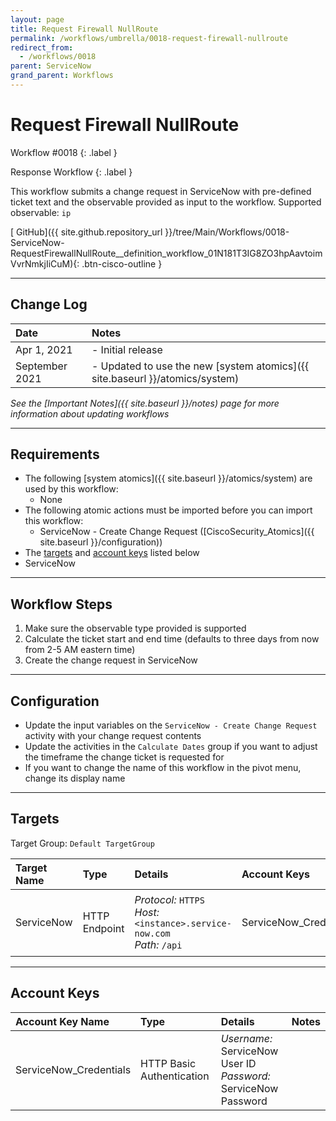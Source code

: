```yaml
---
layout: page
title: Request Firewall NullRoute
permalink: /workflows/umbrella/0018-request-firewall-nullroute
redirect_from:
  - /workflows/0018
parent: ServiceNow
grand_parent: Workflows
---
```


# Request Firewall NullRoute
<div markdown="1">
Workflow #0018
{: .label }

Response Workflow
{: .label }
</div>

This workflow submits a change request in ServiceNow with pre-defined ticket text and the observable provided as input to the workflow. Supported observable: `ip`

[<i class="fab fa-github mr-1"></i> GitHub]({{ site.github.repository_url }}/tree/Main/Workflows/0018-ServiceNow-RequestFirewallNullRoute__definition_workflow_01N181T3IG8ZO3hpAavtoimVvrNmkjIiCuM){: .btn-cisco-outline }

---

## Change Log

| Date | Notes |
|:-----|:------|
| Apr 1, 2021 | - Initial release |
| September 2021 | - Updated to use the new [system atomics]({{ site.baseurl }}/atomics/system) |

_See the [Important Notes]({{ site.baseurl }}/notes) page for more information about updating workflows_

---

## Requirements
* The following [system atomics]({{ site.baseurl }}/atomics/system) are used by this workflow:
	* None
* The following atomic actions must be imported before you can import this workflow:
	* ServiceNow - Create Change Request ([CiscoSecurity_Atomics]({{ site.baseurl }}/configuration))
* The [targets](#targets) and [account keys](#account-keys) listed below
* ServiceNow

---

## Workflow Steps
1. Make sure the observable type provided is supported
1. Calculate the ticket start and end time (defaults to three days from now from 2-5 AM eastern time)
1. Create the change request in ServiceNow

---

## Configuration
* Update the input variables on the `ServiceNow - Create Change Request` activity with your change request contents
* Update the activities in the `Calculate Dates` group if you want to adjust the timeframe the change ticket is requested for
* If you want to change the name of this workflow in the pivot menu, change its display name

---

## Targets
Target Group: `Default TargetGroup`

| Target Name | Type | Details | Account Keys | Notes |
|:------------|:-----|:--------|:-------------|:------|
| ServiceNow | HTTP Endpoint | _Protocol:_ `HTTPS`<br />_Host:_ `<instance>.service-now.com`<br />_Path:_ `/api` | ServiceNow_Credentials | Be sure to use your instance URL |

---

## Account Keys

| Account Key Name | Type | Details | Notes |
|:-----------------|:-----|:--------|:------|
| ServiceNow_Credentials | HTTP Basic Authentication | _Username:_ ServiceNow User ID<br />_Password:_ ServiceNow Password | |
